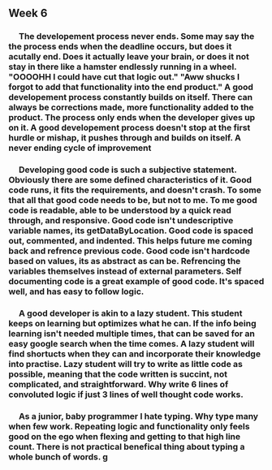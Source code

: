 ## Week 6 

### &emsp; The developement process never ends. Some may say the the process ends when the deadline occurs, but does it acutally end. Does it actually leave your brain, or does it not stay in there like a hamster endlessly running in a wheel. "OOOOHH I could have cut that logic out." "Aww shucks I forgot to add that functionality into the end product." A good developement process constantly builds on itself. There can always be corrections made, more functionality added to the product. The process only ends when the developer gives up on it. A good developement process doesn't stop at the first hurdle or mishap, it pushes through and builds on itself. A never ending cycle of improvement

### &emsp; Developing good code is such a subjective statement. Obviously there are some defined characteristics of it. Good code runs, it fits the requirements, and doesn't crash. To some that all that good code needs to be, but not to me. To me good code is readable, able to be understood by a quick read through, and responsive. Good code isn't undescriptive variable names, its getDataByLocation. Good code is spaced out, commented, and indented. This helps future me coming back and refrence previous code. Good code isn't hardcode based on values, its as abstract as can be. Refrencing the variables themselves instead of external parameters. Self documenting code is a great example of good code. It's spaced well, and has easy to follow logic.

### &emsp; A good developer is akin to a lazy student. This student keeps on learning but optimizes what he can. If the info being learning isn't needed multiple times, that can be saved for an easy google search when the time comes. A lazy student will find shortucts when they can and incorporate their knowledge into practise. Lazy student will try to write as little code as possible, meaning that the code written is succint, not complicated, and straightforward. Why write 6 lines of convoluted logic if just 3 lines of well thought code works.  

### &emsp; As a junior, baby programmer I hate typing. Why type many when few work. Repeating logic and functionality only feels good on the ego when flexing and getting to that high line count. There is not practical benefical thing about typing a whole bunch of words. g